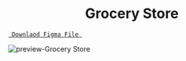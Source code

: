 <h1 align="center">
Grocery Store
</h1>

<a align ="center" href="https://github.com/Amrita-Mukherjee/website-screens/blob/main/Grocery%20Store/Grocery%20Store.fig"> `  Downlaod Figma File  `</a>


![preview-Grocery Store](https://github.com/Amrita-Mukherjee/website-screens/blob/main/Grocery%20Store/Grocery%20Store.png)
